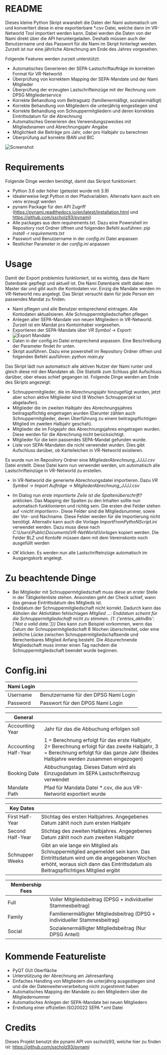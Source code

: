 # README
Dieses kleine Python Skript wwandelt die Daten der Nami automatisch um und konvertiert diese in eine exportierbare *.csv Datei, welche dann im VR-Networld Tool importiert werden kann. Dabei werden die Daten von der Nami direkt über die API heruntergeladen. Deshalb müssen auch der Benutzername und das Passwort für die Nami im Skript hinterlegt werden.
Zurzeit ist nur eine jährliche Abrechnung am Ende des Jahres vorgesehen.

Folgende Features werden zurzeit unterstützt:
- Automatisches Generieren der SEPA-Lastschriftaufträge im korrekten Format für VR-Networld
- Überprüfung von korrektem Mapping der SEPA-Mandate und der Nami Mitglieder
- Überprüfung der erzeugten Lastschrifteinzüge mit der Rechnung vom DPSG Mitgliederservice
- Korrekte Behandlung vom Beitragsatz (familienermäßigt, sozialermäßigt)
- Korrekte Behandlung von Mitgliedern die unterjährig eingestiegen sind
- Korrekte Behandlung von Schnuppermitgliedern und deren korrektes Eintrittsdatum für die Abrechnung
- Automatisches Generieren des Verwendungszweckes mit Mitgliedsnamen und Abrechnungsjahr Angabe
- Möglichkeit die Beiträge pro Jahr, oder pro Halbjahr zu berechnen
- Überprüfung auf korrekte IBAN und BIC

![Screenshot](./img/overall.png)

# Requirements
Folgende Dinge werden benötigt, damit das Skripot funktioniert:
- Python 3.6 oder höher (getestet wurde mit 3.9)
- Idealerweise liegt Python in den Pfadvariablen. Alternativ kann auch ein venv erzeugt werden
- pynami Package für den API Zugriff (https://pynami.readthedocs.io/en/latest/installation.html und https://github.com/sscholz93/pynami)
- Alle packages aus dem requirements.txt. Dazu eine Powershell im Repository root Ordner öffnen und folgenden Befehl ausführen: 
*pip install -r requirements.txt* 
- Passwort und Benutzername in der *config.ini* Datei anpassen
- Restlicher Parameter in der *config.ini* anpassen

# Usage
Damit der Export problemlos funktioniert, ist es wichtig, dass die Nami Datenbank gepflegt und aktuell ist. Die Nami Datenbank stellt dabei den Master dar und gibt auch die Kontodaten vor. Einzig die Mandate werden im VR-Networld neu angelegt. Das Skript versucht dann für jede Person ein passendes Mandat zu finden.

- Nami pflegen und alle Benutzer entsprechend eintragen. Alle Kontodaten aktualisieren. Alle Schnuppermitgliedschaften pflegen
- Anlegen aller SEPA-Mandate von neuen Mitgliedern in VR-Networld. Zurzeit ist ein Mandat pro Kontoinhaber vorgesehen.
- Exportieren der SEPA-Mandate über *VR Symbol -> Export*: ![Export Mandate](./img/export_mandate.png)
- Daten in der config.ini Datei entsprechend anpassen. Eine Beschreibung der Parameter findet ihr unten.
- Skript ausführen. Dazu eine powershell im Repository Ordner öffnen und folgenden Befehl ausführen: *python main.py*

Das Skript lädt nun automatisch alle aktiven Nutzer der Nami runter und gleich diese mit den Mandaten ab. Die Statistik zum Schluss gibt Aufschluss darüber, ober etwas schief gegangen ist.
Folgende Dinge werden am Ende des Skripts angezeigt:
- Schnuppermitglieder, die im Abrechnungsjahr hinzugefügt wurden, jetzt aber schon aktive Mitglieder sind (8 Wochen Schnupperzeit ist abgelaufen).
- Mitglieder die im zweiten Halbjahr des Abrechnungsjahres beitragspflichtig eingetragen wurden (Darunter zählen auch Schnuppermitglieder, deren Überführung zu einem beitragspflichtigen Mitglied im zweiten Halbjahr geschah).
- Mitglieder die im Folgejahr des Abrechnungsjahres eingetragen wurden. Diese werden für die Abrechnung nicht berücksichtigt.
- Mitglieder für die kein passendes SEPA-Mandat gefunden wurde.
- Liste von SEPA-Mandaten die nicht verwendet wurden. Dies gibt Aufschluss darüber, ob Karteileichen in VR-Networld existieren.

Es wurde nun im Repository Ordner eine *MitgliederAbrechnung_JJJJ.csv* Datei erstellt. Diese Datei kann nun verwendet werden, um automatisch alle Lastschrifteinzüge in VR-Networld zu erstellen.
- In VR-Networld die generierte Abrechnungsdatei importieren. Dazu *VR Symbol -> Import Aufträge -> MitgliederAbrechnung_JJJJ.csv*
- Im Dialog nun *erste importierte Zeile ist die Spaltenüberschrift?* anklicken. Das Mapping der Spalten zu den Inhalten sollte nun automatisch funktionieren und richtig sein. Die ersten drei Felder stehen auf *\<nicht importiern\>*. Diese Felder sind die Mitgliedsnummer, sowie der Vor- und Nachname. Diese Felder werden für die Importierung nicht benötigt. Alternativ kann auch die Vorlage *ImportFromPythoNScript.ini* verwendet werden. Dazu muss diese nach *C:\Users\Public\Documents\VR-NetWorld\Vorlagen* kopiert werden. Die Felder BLZ und KontoNr müssen dann mit dem Vereinskonto noch ausgefüllt werden

- *OK* klicken. Es werden nun alle Lastschrifteinzüge automatisch im Ausgangskorb angelegt.

# Zu beachtende Dinge
- Bei Mitglieder mit Schnuppermitgliedschaft muss diese an erster Stelle in der Tätigkeitenliste stehen. Ansonsten geht der Check schief, wann das genaue Eintrittsdatum des Mitglieds ist.
- Enddatum der Schnuppermitgliedschaft nicht korrekt. Dadurch kann das Abholen der Aktivitäten fehlschlagen
*Mitglied ...: Enddatum scheint für die Schnuppermitgliedschaft nicht zu stimmen. {1: {'entries_aktivBis': ['Not a valid date.']}}*
Dies kann zum Beispiel vorkommen, wenn das Datum der Schnuppermitgliedschaft 8 Wochen überschreitet, oder eine zeitliche Lücke zwischen Schnuppermitgliedschaftsende und Berechenbares Mitglied Anfang besteht.
Die Abzurechnende Mitgliedschaft muss immer einen Tag nachdem die Schnuppermitgliedschaft beendet wurde beginnen.

# Config.ini
| Nami Login | |
| --- | --- |
| Username | Benutzername für den DPSG Nami Login |
| Password | Passwort für den DPGS Nami Login |

|General| |
|---| ---|
|Accounting Year|  Jahr für das die Abbuchung erfolgen soll|
|Accounting Half-Year |1 = Berechnung erfolgt für das erste Halbjahr, 2= Berechnung erfolgt für das zweite Halbjahr, 3 = Berechnung erfolgt für das ganze Jahr (Beides Halbjahre werden zusammen eingezogen)|
| Booking Date | Abbuchungstag. Dieses Datum wird als Einzugsdatum im SEPA Lastschrifteinzug verwendet|
|Mandate Path| Pfad für Mandata Datei \*.csv, die aus VR-Networld exportiert wurde|

|Key Dates| |
|---|---|
|First Half-Year|Stichtag des ersten Halbjahres. Angegebenes Datum zählt noch zum ersten Halbjahr|
|Second Half-Year|Stichtag des zweiten Halbjahres. Angegebenes Datum zählt noch zum zweiten Halbjahr|
|Schnupper Weeks|Gibt an wie lange ein Mitglied als Schnuppermitglied angemeldet sein kann. Das Eintrittsdatum wird um die angegebenen Wochen erhöht, woraus sich dann das Eintrittsdatum als Beitragspflichtiges Mitglied ergibt|

|Membership Fees||
|---|---|
|Full|Voller Mitgliedsbeitrag (DPSG + individueller Stammesbeitrag)|
|Family|Familienermäßigter Mitgliedsbeitrag (DPSG + individueller Stammesbeitrag)|
|Social|Sozialenermäßigter Mitgliedsbeitrag (Nur DPSG Anteil)|

# Kommende Featureliste
- PyQT GUI Oberfläche
- Unterstützung der Abrechnung am Jahresanfang
- Einfaches Handling von Mitgliedern die unterjährig ausgestiegen sind und die der Datenweiterverarbeitung nicht zugestimmt haben
- Automatisches Mapping der Mandate zu den Mitgliedern über die Mitgliedernummer
- Automatisches Anlegen der SEPA-Mandate bei neuen Mitgliedern
- Erstellung einer offiziellen ISO20022 SEPA \*.xml Datei

# Credits
Dieses Projekt benutzt die pynami API von sscholz93, welche hier zu finden ist: https://github.com/sscholz93/pynami
